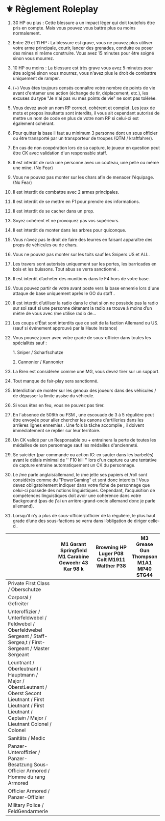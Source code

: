 # ⚜️ Règlement Roleplay

1. 30 HP ou plus : Cette blessure a un impact léger qui doit toutefois être pris en compte. Mais vous pouvez vous battre plus ou moins normalement.
2. Entre 29 et 11 HP : La blessure est grave, vous ne pouvez plus utiliser votre arme principale, courir, lancer des grenades, conduire ou poser des mines ni même construire. Vous avez 15 minutes pour être soigné sinon vous mourrez.
3. 10 HP ou moins : La blessure est très grave vous avez 5 minutes pour être soigné sinon vous mourrez, vous n'avez plus le droit de combattre uniquement de ramper.
4. (+) Vous êtes toujours censés connaître votre nombre de points de vie avant d'entamer une action (échange de tir, déplacement, etc.), les excuses du type "Je n'ai pas vu mes points de vie" ne sont pas tolérée.
5. Vous devez avoir un nom RP correct, cohérent et complet. Les jeux de mots et propos insultants sont interdits, il vous ait cependant autorisé de mettre un nom de code en plus de votre nom RP si celui-ci est également cohérant.
6. Pour quitter la base il faut au minimum 3 personne dont un sous officier ou être transporté par un transporteur de troupes (QTM / kraftfahrer).
7. En cas de non coopération lors de sa capture, le joueur en question peut être CK avec validation d'un responsable staff.
8. Il est interdit de rush une personne avec un couteau, une pelle ou même une mine. (No Fear)
9. Vous ne pouvez pas monter sur les chars afin de menacer l'équipage. (No Fear)
10. Il est interdit de combattre avec 2 armes principales.
11. Il est interdit de se mettre en F1 pour prendre des informations.
12. Il est interdit de se cacher dans un prop.
13. Soyez cohérent et ne provoquez pas vos supérieurs.
14. Il est interdit de monter dans les arbres pour quiconque.
15. Vous n’avez pas le droit de faire des leurres en faisant apparaître des props de véhicules ou de chars.
16. Vous ne pouvez pas monter sur les toits sauf les Snipers US et ALL.
17. Les travers sont autorisés uniquement sur les portes, les barricades en bois et les buissons. Tout abus se verra sanctionné .
18. Il est interdit d’acheter des munitions dans le F4 hors de votre base.
19. Vous pouvez partir de votre avant poste vers la base ennemie lors d'une attaque de base uniquement après le GO du staff .
20. Il est interdit d’utiliser la radio dans le chat si on ne possède pas la radio sur soi sauf si une personne détenant la radio se trouve à moins d’un mètre de vous avec /me utilise radio de…
21. Les coups d'État sont interdits que ce soit de la faction Allemand ou US. (sauf si événement approuvé par la Haute Instance)
22. Vous pouvez jouer avec votre grade de sous-officier dans toutes les spécialités  sauf :

    1\.  Sniper / Scharfschutze&#x20;

    2\. Cannonier / Kannonier
23. La Bren est considérée comme une MG, vous devez tirer sur un support.
24. Tout manque de fair-play sera sanctionné.
25. Interdiction de monter sur les genoux des joueurs dans des véhicules / de dépasser la limite assise du véhicule.
26. Si vous êtes en feu, vous ne pouvez pas tirer.
27. En l'absence de 506th ou FSM , une escouade de 3 à 5 régulière peut être envoyée pour aller chercher les canons d'artilleries dans les arrières lignes ennemies . Une fois la tâche accomplie , il doivent immédiatement se replier sur leur territoire.
28. Un CK validé par un Responsable ou + entrainera la perte de toutes les médailles de son personnage sauf les médailles d'ancienneté.
29. Se suicider (par commande ou action IG: ex sauter dans les barbelés) avant le délais minimal de '' F10 kill '' lors d'un capture ou une tentative de capture entraine automatiquement un CK du personnage.
30. Le /me parle anglais/allemand, le /me jette ses papiers et /roll sont considérés comme du "PowerGaming" et sont donc interdits ! Vous devez obligatoirement indiquer dans votre fiche de personnage que celui-ci possède des notions linguistiques. Cependant, l’acquisition de compétences linguistiques doit avoir une cohérence dans votre Background (pas de j'ai un arrière-grand-oncle allemand donc je parle allemand).
31. &#x20;Lorsqu’il n’y a plus de sous-officier/officier de la régulière, le plus haut grade d’une des sous-factions se verra dans l’obligation de diriger celle-ci.

<table><thead><tr><th width="175"> </th><th width="181">M1 Garant Springfield M1 Carabine Geweehr 43 Kar 98 k</th><th width="181">Browning HP Luger P08 Colt M1911 Walther P38</th><th>M3 Grease Gun Thompson M1A1 MP40 STG44</th></tr></thead><tbody><tr><td>Private First Class / Oberschutze</td><td>                                   </td><td>                                   </td><td>                                   </td></tr><tr><td>Corporal / Gefreiter</td><td>                                   </td><td>                                   </td><td>                                   </td></tr><tr><td>Unteroffizier / Unterfeldwebel / Feldwebel / Oberfeldwebel Sergeant / Staff-Sergea,t / First-Sergeant / Master Sergeant</td><td>                                   </td><td>                                   </td><td>                                   </td></tr><tr><td>Leuntnant / Oberleutnant / Hauptmann / Major / OberstLeutnant / Oberst Secont Lieutnant / First Lieutnant / First Lieutnant / Captain / Major / Lieutnant Colonel / Colonel</td><td>                                   </td><td>                                   </td><td>                                   </td></tr><tr><td>Sanitäts / Medic</td><td>                                   </td><td>                                   </td><td>                                   </td></tr><tr><td>Panzer-Unteroffizier / Panzer-Besatzung Sous-Officier Armored / Homme du rang Armored</td><td>                                   </td><td>                                   </td><td>                                   </td></tr><tr><td>Officier Armored / Panzer-Offizier</td><td>                                   </td><td>                                   </td><td>                                   </td></tr><tr><td>Military Police / FeldGendarmerie</td><td>                                   </td><td>                                   </td><td>                                   </td></tr></tbody></table>
